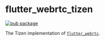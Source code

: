 # flutter_webrtc_tizen

[![pub package](https://img.shields.io/pub/v/flutter_webrtc_tizen.svg)](https://pub.dev/packages/flutter_webrtc_tizen)

The Tizen implementation of [`flutter_webrtc`](https://github.com/flutter-webrtc/flutter-webrtc).


